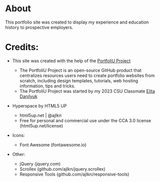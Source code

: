 # About
This portfolio site was created to display my experience and education history to prospective 
employers.  

# Credits:  

* This site was created with the help of the 
[PortfoliU Project](https://github.com/PortfoliU-Project/PortfoliU-Project)  
  * The PortfoliU Project is an open-source GitHub product that centralizes resources users need to 
  create portfolio websites from scratch, including design templates, tutorials, web hosting 
  information, tips and tricks.
  * The PortfoliU Project was started by my 2023 CSU Classmate [Elita Danilyuk](https://github.com/elitadanilyuk/)

* Hyperspace by HTML5 UP
  * html5up.net | @ajlkn
  * Free for personal and commercial use under the CCA 3.0 license (html5up.net/license)  

* Icons:
  * Font Awesome (fontawesome.io)  

* Other:
  * jQuery (jquery.com)
  * Scrollex (github.com/ajlkn/jquery.scrollex)
  * Responsive Tools (github.com/ajlkn/responsive-tools)
